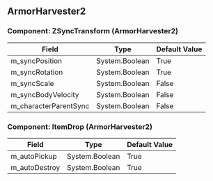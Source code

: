 ## ArmorHarvester2

### Component: ZSyncTransform (ArmorHarvester2)

|Field|Type|Default Value|
|-----|----|-------------|
|m_syncPosition|System.Boolean|True|
|m_syncRotation|System.Boolean|True|
|m_syncScale|System.Boolean|False|
|m_syncBodyVelocity|System.Boolean|False|
|m_characterParentSync|System.Boolean|False|

### Component: ItemDrop (ArmorHarvester2)

|Field|Type|Default Value|
|-----|----|-------------|
|m_autoPickup|System.Boolean|True|
|m_autoDestroy|System.Boolean|True|

